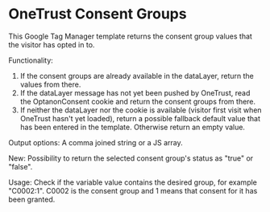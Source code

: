 # OneTrust Consent Groups

This Google Tag Manager template returns the consent group values that the visitor has opted in to.

Functionality:
1. If the consent groups are already available in the dataLayer, return the values from there.
2. If the dataLayer message has not yet been pushed by OneTrust, read the OptanonConsent cookie and return the consent groups from there.
3. If neither the dataLayer nor the cookie is available (visitor first visit when OneTrust hasn't yet loaded), return a possible fallback default value that has been entered in the template. Otherwise return an empty value.

Output options:
A comma joined string or a JS array.

New: Possibility to return the selected consent group's status as "true" or "false".

Usage:
Check if the variable value contains the desired group, for example "C0002:1". C0002 is the consent group and 1 means that consent for it has been granted.